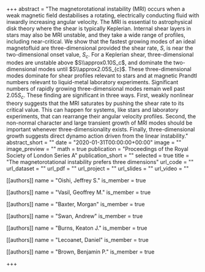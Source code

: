 +++
abstract = "The magnetorotational instability (MRI) occurs when a weak magnetic field destabilises a rotating, electrically conducting fluid with inwardly increasing angular velocity. The MRI is essential to astrophysical disk theory where the shear is typically Keplerian. Internal shear layers in stars may also be MRI unstable, and they take a wide range of profiles, including near-critical. We show that the fastest growing modes of an ideal magnetofluid are three-dimensional provided the shear rate, $S$, is near the two-dimensional onset value, $S_c$. For a Keplerian shear, three-dimensional modes are unstable above $S\\approx0.10S_c$, and dominate the two-dimensional modes until $S\\approx2.05S_{c}$. These three-dimensional modes dominate for shear profiles relevant to stars and at magnetic Prandtl numbers relevant to liquid-metal laboratory experiments. Significant numbers of rapidly growing three-dimensional modes remain well past $2.05S_{c}$. These finding are significant in three ways. First, weakly nonlinear theory suggests that the MRI saturates by pushing the shear rate to its critical value. This can happen for systems, like stars and laboratory experiments, that can rearrange their angular velocity profiles. Second, the non-normal character and large transient growth of MRI modes should be important whenever three-dimensionality exists. Finally, three-dimensional growth suggests direct dynamo action driven from the linear instability."
abstract_short = ""
date = "2020-01-31T00:00:00+00:00"
image = ""
image_preview = ""
math = true
publication = "Proceedings of the Royal Society of London Series A"
publication_short = ""
selected = true
title = "The magnetorotational instability prefers three dimensions"
url_code = ""
url_dataset = ""
url_pdf = ""
url_project = ""
url_slides = ""
url_video = ""



[[authors]]
    name = "Oishi, Jeffrey S."
    is_member = true


[[authors]]
    name = "Vasil, Geoffrey M."
    is_member = true


[[authors]]
    name = "Baxter, Morgan"
    is_member = true


[[authors]]
    name = "Swan, Andrew"
    is_member = true


[[authors]]
    name = "Burns, Keaton J."
    is_member = true


[[authors]]
    name = "Lecoanet, Daniel"
    is_member = true


[[authors]]
    name = "Brown, Benjamin P."
    is_member = true

+++
 
